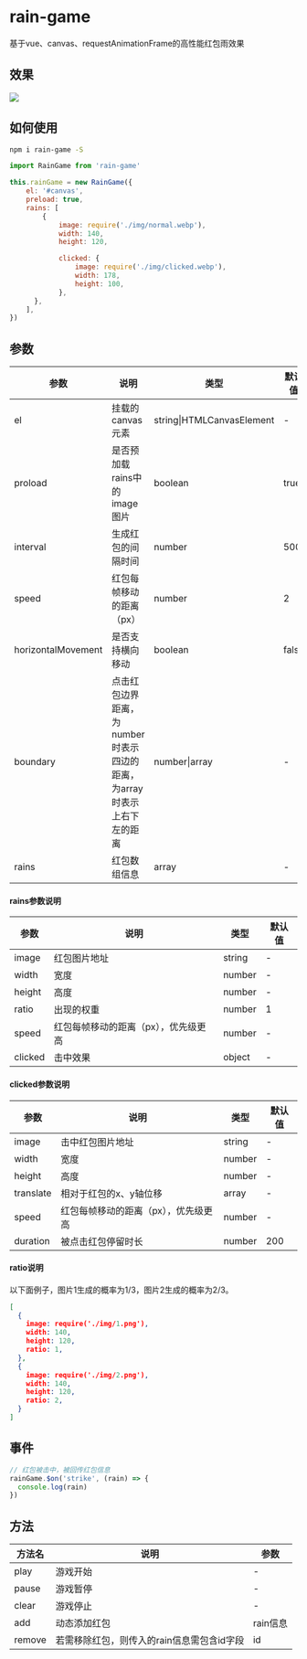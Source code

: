 # rain-game

基于vue、canvas、requestAnimationFrame的高性能红包雨效果

## 效果

![](https://user-images.githubusercontent.com/58357112/220060196-fbdb615b-c3be-463b-9b77-3e742d646a9b.gif)

## 如何使用

``` bash
npm i rain-game -S
```

``` js
import RainGame from 'rain-game'

this.rainGame = new RainGame({
    el: '#canvas',
    preload: true,
    rains: [
        {
            image: require('./img/normal.webp'),
            width: 140,
            height: 120,

            clicked: {
                image: require('./img/clicked.webp'),
                width: 178,
                height: 100,
            },
      },
    ],
})
```

## 参数

| 参数               | 说明                                                         | 类型                      | 默认值 |
| ------------------ | ------------------------------------------------------------ | ------------------------- | ------ |
| el                 | 挂载的canvas元素                                             | string\|HTMLCanvasElement | -      |
| proload            | 是否预加载rains中的image图片                                 | boolean                   | true   |
| interval           | 生成红包的间隔时间                                           | number                    | 500    |
| speed              | 红包每帧移动的距离（px）                                     | number                    | 2      |
| horizontalMovement | 是否支持横向移动                                             | boolean                   | false  |
| boundary           | 点击红包边界距离，为number时表示四边的距离，为array时表示上右下左的距离 | number\|array             | -      |
| rains              | 红包数组信息                                                 | array                     | -      |

#### rains参数说明

| 参数    | 说明                                 | 类型   | 默认值 |
| ------- | ------------------------------------ | ------ | ------ |
| image   | 红包图片地址                         | string | -      |
| width   | 宽度                                 | number | -      |
| height  | 高度                                 | number | -      |
| ratio   | 出现的权重                           | number | 1      |
| speed   | 红包每帧移动的距离（px），优先级更高 | number | -      |
| clicked | 击中效果                             | object | -      |

#### clicked参数说明

| 参数      | 说明                                 | 类型   | 默认值 |
| --------- | ------------------------------------ | ------ | ------ |
| image     | 击中红包图片地址                     | string | -      |
| width     | 宽度                                 | number | -      |
| height    | 高度                                 | number | -      |
| translate | 相对于红包的x、y轴位移               | array  | -      |
| speed     | 红包每帧移动的距离（px），优先级更高 | number | -      |
| duration  | 被点击红包停留时长                   | number | 200    |

#### ratio说明

以下面例子，图片1生成的概率为1/3，图片2生成的概率为2/3。

```json
[
  {
    image: require('./img/1.png'),
    width: 140,
    height: 120,
    ratio: 1,
  },
  {
    image: require('./img/2.png'),
    width: 140,
    height: 120,
    ratio: 2,
  }
]
```

## 事件

```js
// 红包被击中，被回传红包信息
rainGame.$on('strike', (rain) => {
  console.log(rain)
})
```

## 方法

| 方法名 | 说明                                       | 参数     |
| ------ | ------------------------------------------ | -------- |
| play   | 游戏开始                                   | -        |
| pause  | 游戏暂停                                   | -        |
| clear  | 游戏停止                                   | -        |
| add    | 动态添加红包                               | rain信息 |
| remove | 若需移除红包，则传入的rain信息需包含id字段 | id       |